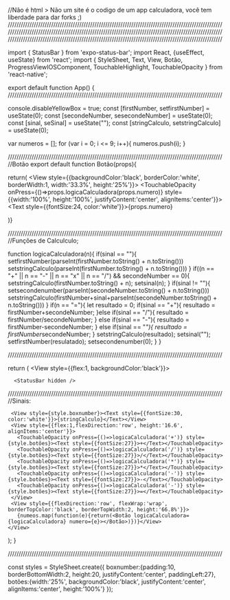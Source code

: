 //Não é html > Não um site é o codigo de um app calculadora, você tem liberdade para dar forks ;)
///////////////////////////////////////////////////////////////////////////////////////////////////
///////////////////////////////////////////////////////////////////////////////////////////////////
///////////////////////////////////////////////////////////////////////////////////////////////////

import { StatusBar } from 'expo-status-bar';
import React, {useEffect, useState} from 'react';
import { StyleSheet, Text, View, Botão, ProgressViewIOSComponent, TouchableHighlight, TouchableOpacity } from 'react-native';



export default function App() {
///////////////////////////////////////////////////////////////////////////////////////////////////

  console.disableYellowBox = true;
  const [firstNumber, setfirstNumber] = useState(0);
  const [secondeNumber, sesecondeNumber] = useState(0);
  const [sinal, seSinal] = useState("");
  const [stringCalculo, setstringCalculo] = useState(0);
 
  var numeros = [];
  for (var i = 0; i <= 9; i++){
    numeros.push(i);
  }
 
  ///////////////////////////////////////////////////////////////////////////////////////////////////
//Botão
  export default function Botão(props){

  return(
  <View style={{backgroundColor:'black', borderColor:'white', borderWidth:1, width:'33.3%', height:'25%'}}>
    <TouchableOpacity onPress={()=>props.logicaCalculadora(props.numero)} style={{width:'100%', height:'100%', justifyContent:'center', alignItems:'center'}}>
      <Text style={{fontSize:24, color:'white'}}>{props.numero}</Text>
    </TouchableOpacity>
  </View>
  
  )}

  ///////////////////////////////////////////////////////////////////////////////////////////////////
//Funções de Calculculo;

  function logicaCalculadora(n){
    if(sinal == ""){
      setfirstNumber(parseInt(firstNumber.toString() + n.toString()))
      setstringCalculo(parseInt(firstNumber.toString() + n.toString()))
    }
    if((n == "+" || n == "-" || n == "x" || n == "/") && secondeNumber == 0){
      setstringCalculo(firstNumber.toString() + n);
      setsinal(n);
    }
    if(sinal != ""){
      setsecondenumber(parseInt(secondeNumber.toString() + n.toString()))
      setstringCalculo(firstNumber+sinal+parseInt(secondeNumber.toString() + n.toString()))
    }
    if(n == "="){
      let resultado = 0;
      if(sinal == "+"){
        resultado = firstNumber+secondeNumber;
      }else if(sinal == "/"){
        resultado = firstNumber/secondeNumber;
      }
      else if(sinal == "-"){
        resultado = firstNumber-secondeNumber;
      }
      else if(sinal == "*"){
        resultado = firstNumber*secondeNumber;
      }
      setstringCalculo(resultado);
      setsinal("");
      setfirstNumber(resulatado);
      setsecondenumber(0);
    }
  }

  ///////////////////////////////////////////////////////////////////////////////////////////////////

  return (
    <View style={{flex:1, backgroundColor:'black'}}>

      <StatusBar hidden />

  ///////////////////////////////////////////////////////////////////////////////////////////////////
  //Sinais:

     <View style={style.boxnumber}><Text style={{fontSize:30, color:'white'}}>{stringCalculo}</Text></View>
     <View style={{flex:1,flexDirection:'row', height:'16.6', alignItems:'center'}}>
       <TouchableOpacity onPress={()=>logicaCalculadora('+')} style={style.botões}><Text style={{fontSize:27}}>+</Text></TouchableOpacity>
       <TouchableOpacity onPress={()=>logicaCalculadora('/')} style={style.botões}><Text style={{fontSize:27}}>/</Text></TouchableOpacity>
       <TouchableOpacity onPress={()=>logicaCalculadora('*')} style={style.botões}><Text style={{fontSize:27}}>*</Text></TouchableOpacity>
       <TouchableOpacity onPress={()=>logicaCalculadora('-')} style={style.botões}><Text style={{fontSize:27}}>-</Text></TouchableOpacity>
       <TouchableOpacity onPress={()=>logicaCalculadora('-')} style={style.botões}><Text style={{fontSize:27}}>=</Text></TouchableOpacity>
     </View>
     <View style={{flexDirection:'row', flexWrap:'wrap', borderTopColor:'black', borderTopWidth:2, height:'66.8%'}}>
       {numeos.map(function(e){return(<Botão logicaCalculadora={logicaCalculadora} numero={e}></Botão>)})}</View>
    </View>
  );
}

///////////////////////////////////////////////////////////////////////////////////////////////////

const styles = StyleSheet.create({
  boxnumber:{padding:10, borderBottomWidth:2, height:20, justifyContent:'center', paddingLeft:27},
  botões:{width:'25%', backgroundColor:'black', justifyContent:'center', alignItems:'center', height:'100%'}
});
